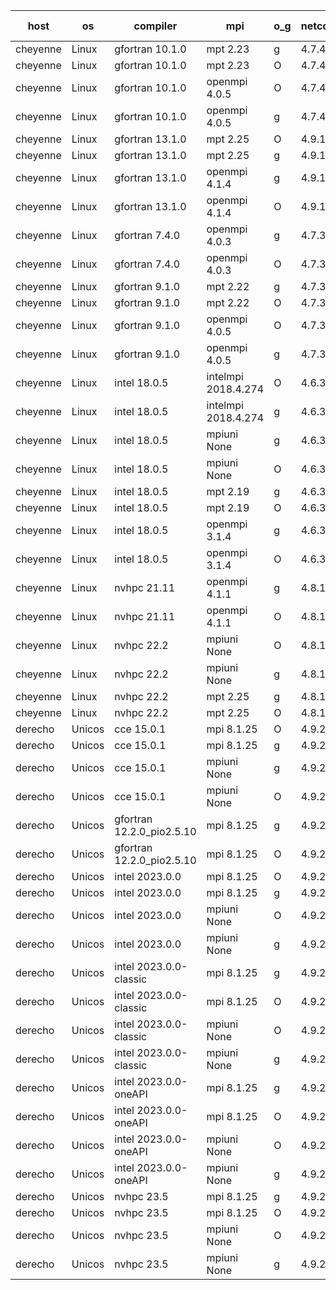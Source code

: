 

| host     | os       | compiler                              | mpi                      | o_g        | netcdf        | build       | u_pass          | u_fail          | s_pass            | s_fail            | e_pass             | e_fail             | nuopc_pass       | nuopc_fail       | artifacts link          |
|----------|----------|---------------------------------------|--------------------------|------------|---------------|-------------|-----------------|-----------------|-------------------|-------------------|--------------------|--------------------|------------------|------------------|-------------------------|
| cheyenne | Linux | gfortran 10.1.0 | mpt 2.23  | g | 4.7.4  | PASS | 14080 | 0 | 49 | 0 | 81 | 0 | 47 | 0 | <a href="https://github.com/esmf-org/esmf-test-artifacts/tree/932563f9143bfa50836ff5a0c0ba77d8e0d19ff0/feature_devList/gfortran/10.1.0/g/mpt/2.23" target="_blank">932563f</a> | 
| cheyenne | Linux | gfortran 10.1.0 | mpt 2.23  | O | 4.7.4  | PASS | 14080 | 0 | 49 | 0 | 81 | 0 | 47 | 0 | <a href="https://github.com/esmf-org/esmf-test-artifacts/tree/e23670b6ef12f033f3ad1abdae0db1538109ea41/feature_devList/gfortran/10.1.0/O/mpt/2.23" target="_blank">e23670b</a> | 
| cheyenne | Linux | gfortran 10.1.0 | openmpi 4.0.5  | O | 4.7.4  | PASS | 14080 | 0 | 49 | 0 | 81 | 0 | 47 | 0 | <a href="https://github.com/esmf-org/esmf-test-artifacts/tree/65077171f1a9a993852ecb0feb5e37e6fc98097a/feature_devList/gfortran/10.1.0/O/openmpi/4.0.5" target="_blank">6507717</a> | 
| cheyenne | Linux | gfortran 10.1.0 | openmpi 4.0.5  | g | 4.7.4  | PASS | 14080 | 0 | 49 | 0 | 81 | 0 | 47 | 0 | <a href="https://github.com/esmf-org/esmf-test-artifacts/tree/1adc2304a51df3570987d014876f816aef5d4432/feature_devList/gfortran/10.1.0/g/openmpi/4.0.5" target="_blank">1adc230</a> | 
| cheyenne | Linux | gfortran 13.1.0 | mpt 2.25  | O | 4.9.1  | PASS | 14080 | 0 | 49 | 0 | 81 | 0 | 47 | 0 | <a href="https://github.com/esmf-org/esmf-test-artifacts/tree/8da7ee7324ddf0a2403e83689de539dc7e35aeb0/feature_devList/gfortran/13.1.0/O/mpt/2.25" target="_blank">8da7ee7</a> | 
| cheyenne | Linux | gfortran 13.1.0 | mpt 2.25  | g | 4.9.1  | PASS | 14080 | 0 | 49 | 0 | 81 | 0 | 47 | 0 | <a href="https://github.com/esmf-org/esmf-test-artifacts/tree/6b306e9caf6010e4e7af7f5f92b9c48ef8947e82/feature_devList/gfortran/13.1.0/g/mpt/2.25" target="_blank">6b306e9</a> | 
| cheyenne | Linux | gfortran 13.1.0 | openmpi 4.1.4  | g | 4.9.1  | PASS | 14080 | 0 | 49 | 0 | 81 | 0 | 38 | 9 | <a href="https://github.com/esmf-org/esmf-test-artifacts/tree/9b23a8a09ff3fb112d55adae1772e7859e098d39/feature_devList/gfortran/13.1.0/g/openmpi/4.1.4" target="_blank">9b23a8a</a> | 
| cheyenne | Linux | gfortran 13.1.0 | openmpi 4.1.4  | O | 4.9.1  | PASS | 14080 | 0 | 49 | 0 | 81 | 0 | 38 | 9 | <a href="https://github.com/esmf-org/esmf-test-artifacts/tree/cd8109e12f95400e18cf6e74f7b3caa9e554a5a8/feature_devList/gfortran/13.1.0/O/openmpi/4.1.4" target="_blank">cd8109e</a> | 
| cheyenne | Linux | gfortran 7.4.0 | openmpi 4.0.3  | g | 4.7.3  | PASS | 14080 | 0 | 49 | 0 | 81 | 0 | 47 | 0 | <a href="https://github.com/esmf-org/esmf-test-artifacts/tree/38f6e5256eed87ca7c390c0f26320a65d0e97b1d/feature_devList/gfortran/7.4.0/g/openmpi/4.0.3" target="_blank">38f6e52</a> | 
| cheyenne | Linux | gfortran 7.4.0 | openmpi 4.0.3  | O | 4.7.3  | PASS | 14080 | 0 | 49 | 0 | 81 | 0 | 47 | 0 | <a href="https://github.com/esmf-org/esmf-test-artifacts/tree/5171b4b92090ed655244514c6adf15abb4155382/feature_devList/gfortran/7.4.0/O/openmpi/4.0.3" target="_blank">5171b4b</a> | 
| cheyenne | Linux | gfortran 9.1.0 | mpt 2.22  | g | 4.7.3  | PASS | 14080 | 0 | 49 | 0 | 81 | 0 | 47 | 0 | <a href="https://github.com/esmf-org/esmf-test-artifacts/tree/f3b387b8124c19f2b55a2baf2535933b5ee55d22/feature_devList/gfortran/9.1.0/g/mpt/2.22" target="_blank">f3b387b</a> | 
| cheyenne | Linux | gfortran 9.1.0 | mpt 2.22  | O | 4.7.3  | PASS | 14080 | 0 | 49 | 0 | 81 | 0 | 47 | 0 | <a href="https://github.com/esmf-org/esmf-test-artifacts/tree/6f1e96722bb18a8682baa7eafc97e42b95036879/feature_devList/gfortran/9.1.0/O/mpt/2.22" target="_blank">6f1e967</a> | 
| cheyenne | Linux | gfortran 9.1.0 | openmpi 4.0.5  | O | 4.7.3  | PASS | 14080 | 0 | 49 | 0 | 81 | 0 | 47 | 0 | <a href="https://github.com/esmf-org/esmf-test-artifacts/tree/4799b572636c2e3f2ab62d1d3c9066f666903036/feature_devList/gfortran/9.1.0/O/openmpi/4.0.5" target="_blank">4799b57</a> | 
| cheyenne | Linux | gfortran 9.1.0 | openmpi 4.0.5  | g | 4.7.3  | PASS | 14080 | 0 | 49 | 0 | 81 | 0 | 47 | 0 | <a href="https://github.com/esmf-org/esmf-test-artifacts/tree/61c417d3b7d48a07a8f45747f0463554d2a342af/feature_devList/gfortran/9.1.0/g/openmpi/4.0.5" target="_blank">61c417d</a> | 
| cheyenne | Linux | intel 18.0.5 | intelmpi 2018.4.274  | O | 4.6.3  | PASS | 14080 | 0 | 49 | 0 | 81 | 0 | 47 | 0 | <a href="https://github.com/esmf-org/esmf-test-artifacts/tree/8d1cd3ee8ec6d2e2c297a0b8abd52518a4f888f9/feature_devList/intel/18.0.5/O/intelmpi/2018.4.274" target="_blank">8d1cd3e</a> | 
| cheyenne | Linux | intel 18.0.5 | intelmpi 2018.4.274  | g | 4.6.3  | PASS | 14080 | 0 | 49 | 0 | 81 | 0 | 47 | 0 | <a href="https://github.com/esmf-org/esmf-test-artifacts/tree/3255735707766f3cee09b1bbc69a0cba5d173965/feature_devList/intel/18.0.5/g/intelmpi/2018.4.274" target="_blank">3255735</a> | 
| cheyenne | Linux | intel 18.0.5 | mpiuni None  | g | 4.6.3  | FAIL | None | None | None | None | None | None | None | None | <a href="https://github.com/esmf-org/esmf-test-artifacts/tree/d0ef7512a3c243672b008190e6d26148a392fb6f/feature_devList/intel/18.0.5/g/mpiuni/None" target="_blank">d0ef751</a> | 
| cheyenne | Linux | intel 18.0.5 | mpiuni None  | O | 4.6.3  | FAIL | None | None | None | None | None | None | None | None | <a href="https://github.com/esmf-org/esmf-test-artifacts/tree/ae006a7568b406bd976b71076f8c3323b5db1433/feature_devList/intel/18.0.5/O/mpiuni/None" target="_blank">ae006a7</a> | 
| cheyenne | Linux | intel 18.0.5 | mpt 2.19  | g | 4.6.3  | PASS | 14080 | 0 | 49 | 0 | 81 | 0 | 47 | 0 | <a href="https://github.com/esmf-org/esmf-test-artifacts/tree/8e0a49fea793c80728b6014c1af8787a590beed8/feature_devList/intel/18.0.5/g/mpt/2.19" target="_blank">8e0a49f</a> | 
| cheyenne | Linux | intel 18.0.5 | mpt 2.19  | O | 4.6.3  | PASS | 14080 | 0 | 49 | 0 | 81 | 0 | 47 | 0 | <a href="https://github.com/esmf-org/esmf-test-artifacts/tree/7942180b499c5ccb523b8ac9a20568ad7137e54f/feature_devList/intel/18.0.5/O/mpt/2.19" target="_blank">7942180</a> | 
| cheyenne | Linux | intel 18.0.5 | openmpi 3.1.4  | g | 4.6.3  | PASS | 14080 | 0 | 49 | 0 | 81 | 0 | 47 | 0 | <a href="https://github.com/esmf-org/esmf-test-artifacts/tree/591412070ecd3406b0d669dda710e040da0be215/feature_devList/intel/18.0.5/g/openmpi/3.1.4" target="_blank">5914120</a> | 
| cheyenne | Linux | intel 18.0.5 | openmpi 3.1.4  | O | 4.6.3  | PASS | 14080 | 0 | 49 | 0 | 81 | 0 | 47 | 0 | <a href="https://github.com/esmf-org/esmf-test-artifacts/tree/4ac88456179f6e8703007e7942418d265bd4d85d/feature_devList/intel/18.0.5/O/openmpi/3.1.4" target="_blank">4ac8845</a> | 
| cheyenne | Linux | nvhpc 21.11 | openmpi 4.1.1  | g | 4.8.1  | PASS | 14080 | 0 | 49 | 0 | 81 | 0 | 44 | 3 | <a href="https://github.com/esmf-org/esmf-test-artifacts/tree/4c9669991fb339927319f5ecb02e20b97f493120/feature_devList/nvhpc/21.11/g/openmpi/4.1.1" target="_blank">4c96699</a> | 
| cheyenne | Linux | nvhpc 21.11 | openmpi 4.1.1  | O | 4.8.1  | PASS | 14078 | 2 | 49 | 0 | 81 | 0 | 44 | 3 | <a href="https://github.com/esmf-org/esmf-test-artifacts/tree/2958dea6aa478e32cb5883a78055da1bb3c6e616/feature_devList/nvhpc/21.11/O/openmpi/4.1.1" target="_blank">2958dea</a> | 
| cheyenne | Linux | nvhpc 22.2 | mpiuni None  | O | 4.8.1  | FAIL | None | None | None | None | None | None | None | None | <a href="https://github.com/esmf-org/esmf-test-artifacts/tree/98f85296d55b1dd5c2d84ccf50f99b50f633afaa/feature_devList/nvhpc/22.2/O/mpiuni/None" target="_blank">98f8529</a> | 
| cheyenne | Linux | nvhpc 22.2 | mpiuni None  | g | 4.8.1  | FAIL | None | None | None | None | None | None | None | None | <a href="https://github.com/esmf-org/esmf-test-artifacts/tree/0842d75740ec5d2030b5b87101d86fece1afee49/feature_devList/nvhpc/22.2/g/mpiuni/None" target="_blank">0842d75</a> | 
| cheyenne | Linux | nvhpc 22.2 | mpt 2.25  | g | 4.8.1  | PASS | 14080 | 0 | 49 | 0 | 81 | 0 | 44 | 3 | <a href="https://github.com/esmf-org/esmf-test-artifacts/tree/647d89d111827f484771e4a8cbb5eeeccbc374bf/feature_devList/nvhpc/22.2/g/mpt/2.25" target="_blank">647d89d</a> | 
| cheyenne | Linux | nvhpc 22.2 | mpt 2.25  | O | 4.8.1  | PASS | 14080 | 0 | 49 | 0 | 81 | 0 | 44 | 3 | <a href="https://github.com/esmf-org/esmf-test-artifacts/tree/8d5d9c4b4d384663bedcc4e4f601e03999698926/feature_devList/nvhpc/22.2/O/mpt/2.25" target="_blank">8d5d9c4</a> | 
| derecho | Unicos | cce 15.0.1 | mpi 8.1.25  | O | 4.9.2  | PASS | 14001 | 79 | 49 | 0 | 81 | 0 | 47 | 0 | <a href="https://github.com/esmf-org/esmf-test-artifacts/tree/9c2577f8c84a2edafd825fcc36bcf5696acfba45/feature_devList/cce/15.0.1/O/mpi/8.1.25" target="_blank">9c2577f</a> | 
| derecho | Unicos | cce 15.0.1 | mpi 8.1.25  | g | 4.9.2  | PASS | 14004 | 76 | 49 | 0 | 81 | 0 | 47 | 0 | <a href="https://github.com/esmf-org/esmf-test-artifacts/tree/023777a1ea80385ca2ffc3f87f5bba6825ba2673/feature_devList/cce/15.0.1/g/mpi/8.1.25" target="_blank">023777a</a> | 
| derecho | Unicos | cce 15.0.1 | mpiuni None  | g | 4.9.2  | FAIL | None | None | None | None | None | None | None | None | <a href="https://github.com/esmf-org/esmf-test-artifacts/tree/3fe3e00042bb0436f81bf1b639b1af168e2af373/feature_devList/cce/15.0.1/g/mpiuni/None" target="_blank">3fe3e00</a> | 
| derecho | Unicos | cce 15.0.1 | mpiuni None  | O | 4.9.2  | FAIL | None | None | None | None | None | None | None | None | <a href="https://github.com/esmf-org/esmf-test-artifacts/tree/47b4f3ec8579c9b70271c766c2a965494d1bc390/feature_devList/cce/15.0.1/O/mpiuni/None" target="_blank">47b4f3e</a> | 
| derecho | Unicos | gfortran 12.2.0_pio2.5.10 | mpi 8.1.25  | g | 4.9.2  | PASS | 14080 | 0 | 49 | 0 | 81 | 0 | 47 | 0 | <a href="https://github.com/esmf-org/esmf-test-artifacts/tree/b605f58f15e74985b0b0cdba02cda8edca034902/feature_devList/gfortran/12.2.0_pio2.5.10/g/mpi/8.1.25" target="_blank">b605f58</a> | 
| derecho | Unicos | gfortran 12.2.0_pio2.5.10 | mpi 8.1.25  | O | 4.9.2  | PASS | 14080 | 0 | 49 | 0 | 81 | 0 | 47 | 0 | <a href="https://github.com/esmf-org/esmf-test-artifacts/tree/22c6e1df8442707560c4e5c14a12c83e2f6aafd3/feature_devList/gfortran/12.2.0_pio2.5.10/O/mpi/8.1.25" target="_blank">22c6e1d</a> | 
| derecho | Unicos | intel 2023.0.0 | mpi 8.1.25  | O | 4.9.2  | PASS | 14080 | 0 | 49 | 0 | 81 | 0 | 47 | 0 | <a href="https://github.com/esmf-org/esmf-test-artifacts/tree/dd61520fbe2720f8aaf3e020dbadaf1c3d79cb89/feature_devList/intel/2023.0.0/O/mpi/8.1.25" target="_blank">dd61520</a> | 
| derecho | Unicos | intel 2023.0.0 | mpi 8.1.25  | g | 4.9.2  | PASS | 14080 | 0 | 49 | 0 | 81 | 0 | 47 | 0 | <a href="https://github.com/esmf-org/esmf-test-artifacts/tree/884405463c7aa6b45c65d31f0c319d5ebe8f191e/feature_devList/intel/2023.0.0/g/mpi/8.1.25" target="_blank">8844054</a> | 
| derecho | Unicos | intel 2023.0.0 | mpiuni None  | O | 4.9.2  | FAIL | None | None | None | None | None | None | None | None | <a href="https://github.com/esmf-org/esmf-test-artifacts/tree/5c4f626a91f44caf1530657b75ce4932147e0509/feature_devList/intel/2023.0.0/O/mpiuni/None" target="_blank">5c4f626</a> | 
| derecho | Unicos | intel 2023.0.0 | mpiuni None  | g | 4.9.2  | FAIL | None | None | None | None | None | None | None | None | <a href="https://github.com/esmf-org/esmf-test-artifacts/tree/d0e820113a2523fc6fec0bc864eb6a19a0a17278/feature_devList/intel/2023.0.0/g/mpiuni/None" target="_blank">d0e8201</a> | 
| derecho | Unicos | intel 2023.0.0-classic | mpi 8.1.25  | g | 4.9.2  | PASS | 14080 | 0 | 49 | 0 | 81 | 0 | 47 | 0 | <a href="https://github.com/esmf-org/esmf-test-artifacts/tree/332590a4186ba2fd91c063a6835324dc3ec2bbb0/feature_devList/intel/2023.0.0-classic/g/mpi/8.1.25" target="_blank">332590a</a> | 
| derecho | Unicos | intel 2023.0.0-classic | mpi 8.1.25  | O | 4.9.2  | PASS | 14080 | 0 | 49 | 0 | 81 | 0 | 47 | 0 | <a href="https://github.com/esmf-org/esmf-test-artifacts/tree/f8b1d8eaa9f3760211e7b792e2bc6ab2648702e3/feature_devList/intel/2023.0.0-classic/O/mpi/8.1.25" target="_blank">f8b1d8e</a> | 
| derecho | Unicos | intel 2023.0.0-classic | mpiuni None  | O | 4.9.2  | FAIL | None | None | None | None | None | None | None | None | <a href="https://github.com/esmf-org/esmf-test-artifacts/tree/ee4dbca75f98af52e77ba4ed01e88d973ba3c27f/feature_devList/intel/2023.0.0-classic/O/mpiuni/None" target="_blank">ee4dbca</a> | 
| derecho | Unicos | intel 2023.0.0-classic | mpiuni None  | g | 4.9.2  | FAIL | None | None | None | None | None | None | None | None | <a href="https://github.com/esmf-org/esmf-test-artifacts/tree/7987673d5e2df16269ebd9f09c97f9f8188a44eb/feature_devList/intel/2023.0.0-classic/g/mpiuni/None" target="_blank">7987673</a> | 
| derecho | Unicos | intel 2023.0.0-oneAPI | mpi 8.1.25  | g | 4.9.2  | PASS | 14080 | 0 | 49 | 0 | 81 | 0 | 46 | 1 | <a href="https://github.com/esmf-org/esmf-test-artifacts/tree/fe38deaefd59ad006886126d5a1af5db162a3092/feature_devList/intel/2023.0.0-oneAPI/g/mpi/8.1.25" target="_blank">fe38dea</a> | 
| derecho | Unicos | intel 2023.0.0-oneAPI | mpi 8.1.25  | O | 4.9.2  | PASS | 14080 | 0 | 48 | 1 | 81 | 0 | 37 | 10 | <a href="https://github.com/esmf-org/esmf-test-artifacts/tree/a23b1b9b615d12492d930d60a8e1a82c28633b0e/feature_devList/intel/2023.0.0-oneAPI/O/mpi/8.1.25" target="_blank">a23b1b9</a> | 
| derecho | Unicos | intel 2023.0.0-oneAPI | mpiuni None  | O | 4.9.2  | FAIL | None | None | None | None | None | None | None | None | <a href="https://github.com/esmf-org/esmf-test-artifacts/tree/e097dddd65ec97d814b1ac5e4e3bfd3e9c971226/feature_devList/intel/2023.0.0-oneAPI/O/mpiuni/None" target="_blank">e097ddd</a> | 
| derecho | Unicos | intel 2023.0.0-oneAPI | mpiuni None  | g | 4.9.2  | FAIL | None | None | None | None | None | None | None | None | <a href="https://github.com/esmf-org/esmf-test-artifacts/tree/e4df7006b48b900cc871f391c388ba0001426362/feature_devList/intel/2023.0.0-oneAPI/g/mpiuni/None" target="_blank">e4df700</a> | 
| derecho | Unicos | nvhpc 23.5 | mpi 8.1.25  | g | 4.9.2  | PASS | 14080 | 0 | 49 | 0 | 81 | 0 | 44 | 3 | <a href="https://github.com/esmf-org/esmf-test-artifacts/tree/eb53fd4e36597f2ce24cce11328deacd91288091/feature_devList/nvhpc/23.5/g/mpi/8.1.25" target="_blank">eb53fd4</a> | 
| derecho | Unicos | nvhpc 23.5 | mpi 8.1.25  | O | 4.9.2  | PASS | 14080 | 0 | 49 | 0 | 81 | 0 | 44 | 3 | <a href="https://github.com/esmf-org/esmf-test-artifacts/tree/1501aaddd57c329bca71f149c41b222aaa52c547/feature_devList/nvhpc/23.5/O/mpi/8.1.25" target="_blank">1501aad</a> | 
| derecho | Unicos | nvhpc 23.5 | mpiuni None  | O | 4.9.2  | FAIL | None | None | None | None | None | None | None | None | <a href="https://github.com/esmf-org/esmf-test-artifacts/tree/7507c6653e16f53d01061f66c17bff99329c9543/feature_devList/nvhpc/23.5/O/mpiuni/None" target="_blank">7507c66</a> | 
| derecho | Unicos | nvhpc 23.5 | mpiuni None  | g | 4.9.2  | FAIL | None | None | None | None | None | None | None | None | <a href="https://github.com/esmf-org/esmf-test-artifacts/tree/ad3d8ef536ff075a6c84c66b72b804717ae62cf4/feature_devList/nvhpc/23.5/g/mpiuni/None" target="_blank">ad3d8ef</a> | 
